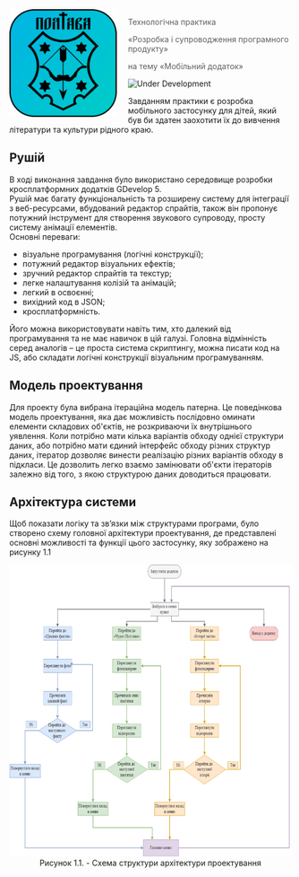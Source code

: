 <img src="https://github.com/KyshynetsVlad/Poltava/blob/main/APK/assets/LogoProject.png" align="left" width="192px" height="192px"/>

<img align="left" width="0" height="192px" hspace="10"/>

> Технологічна практика 
> 
> «Розробка і супроводження програмного продукту» 
> 
> на тему «Мобільний додаток»

![Under Development](https://img.shields.io/badge/under-development-orange.svg)

Завданням практики є розробка мобільного застосунку для дітей, який був би здатен заохотити їх до вивчення літератури та культури рідного краю. 

## Рушій

В ході виконання завдання було використано середовище розробки кросплатформних додатків GDevelop 5.  
Рушій має багату функціональність та розширену систему для інтеграції з веб-ресурсами, вбудований редактор спрайтів, також він пропонує потужний інструмент для створення звукового супроводу, просту систему анімації елементів.  
Основні переваги:
-	візуальне програмування (логічні конструкції);
-	потужний редактор візуальних ефектів;
-	зручний редактор спрайтів та текстур; 
-	легке налаштування колізій та анімацій;
-	легкий в освоєнні;
-	вихідний код в JSON;
-	кросплатформність.  

Його можна використовувати навіть тим, хто далекий від програмування та не має навичок в цій галузі. Головна відмінність серед аналогів – це проста система скриптингу, можна писати код на JS, або складати логічні конструкції візуальним програмуванням.


## Модель проектування

Для проекту була вибрана ітераційна модель патерна. Це поведінкова модель проектування, яка дає можливість послідовно оминати елементи складових об'єктів, не розкриваючи їх внутрішнього уявлення. Коли потрібно мати кілька варіантів обходу однієї структури даних, або потрібно мати єдиний інтерфейс обходу різних структур даних, ітератор дозволяє винести реалізацію різних варіантів обходу в підкласи. Це дозволить легко взаємо замінювати об'єкти ітераторів залежно від того, з якою структурою даних доводиться працювати.


## Архітектура системи

Щоб показати логіку та зв’язки між структурами програми, було створено схему головної архітектури проектування, де представлені основні можливості та функції цього застосунку, яку зображено на рисунку 1.1

<center><img src="https://github.com/KyshynetsVlad/Poltava/blob/main/Practic_Interface/Architect.png" width="720px" height="520px"/><center/>
<center>Рисунок 1.1. - Схема структури архітектури проектування</center>
